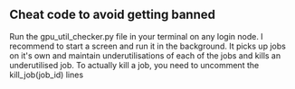 ## Cheat code to avoid getting banned

Run the gpu_util_checker.py file in your terminal on any login node. I recommend to start a screen and run it in the background. It picks up jobs on it's own and maintain underutilisations of each of the jobs and kills an underutilised job.
To actually kill a job, you need to uncomment the kill_job(job_id) lines
